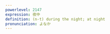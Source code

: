 ```yaml
---
powerlevel: 2147
expression: 夜中
definition: (n-t) during the night; at night
pronunciation: よなか
---
```

